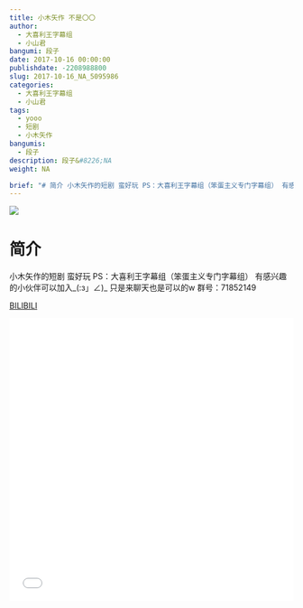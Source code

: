 ```yaml
---
title: 小木矢作 不是〇〇
author: 
  - 大喜利王字幕组
  - 小山君
bangumi: 段子
date: 2017-10-16 00:00:00
publishdate: -2208988800
slug: 2017-10-16_NA_5095986
categories: 
  - 大喜利王字幕组
  - 小山君
tags: 
  - yooo
  - 短剧
  - 小木矢作
bangumis: 
  - 段子
description: 段子&#8226;NA
weight: NA

brief: "# 简介 小木矢作的短剧 蛮好玩 PS：大喜利王字幕组（笨蛋主义专门字幕组） 有感兴趣的小伙伴可以加入_(:з」∠)_ 只是来聊天也是可以的w 群号：71852149"
---
```


![](https://i.imgur.com/D6RrBZ1.jpg)

# 简介  
小木矢作的短剧 蛮好玩
PS：大喜利王字幕组（笨蛋主义专门字幕组） 
有感兴趣的小伙伴可以加入_(:з」∠)_  只是来聊天也是可以的w
群号：71852149

  [BILIBILI](https://www.bilibili.com/video/av5095986/)


<div class="vcontainer">  <iframe class='video' src="//www.bilibili.com/blackboard/player.html?aid=5095986" width="100%" height="500" frameborder="0" allowfullscreen="allowfullscreen"></iframe></div>
